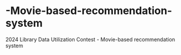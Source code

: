 # -Movie-based-recommendation-system
2024 Library Data Utilization Contest - Movie-based recommendation system 
